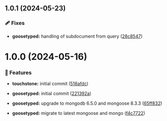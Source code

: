 ## 1.0.1 (2024-05-23)


### 🩹 Fixes

- **goosetyped:** handling of subdocument from query ([28c8547](https://github.com/pebula/node/commit/28c8547))

# 1.0.0 (2024-05-16)


### 🚀 Features

- **touchstone:** initial commit ([518afdc](https://github.com/pebula/node/commit/518afdc))

- **goosetyped:** initial commit ([221392a](https://github.com/pebula/node/commit/221392a))

- **goosetyped:** upgrade to mongodb 6.5.0 and mongoose 8.3.3 ([65ff832](https://github.com/pebula/node/commit/65ff832))

- **goosetyped:** migrate to latest mongoose and mongo ([f4c7722](https://github.com/pebula/node/commit/f4c7722))